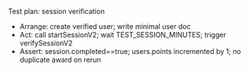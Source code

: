Test plan: session verification

- Arrange: create verified user; write minimal user doc
- Act: call startSessionV2; wait TEST_SESSION_MINUTES; trigger verifySessionV2
- Assert: session.completed==true; users.points incremented by 1; no duplicate award on rerun






